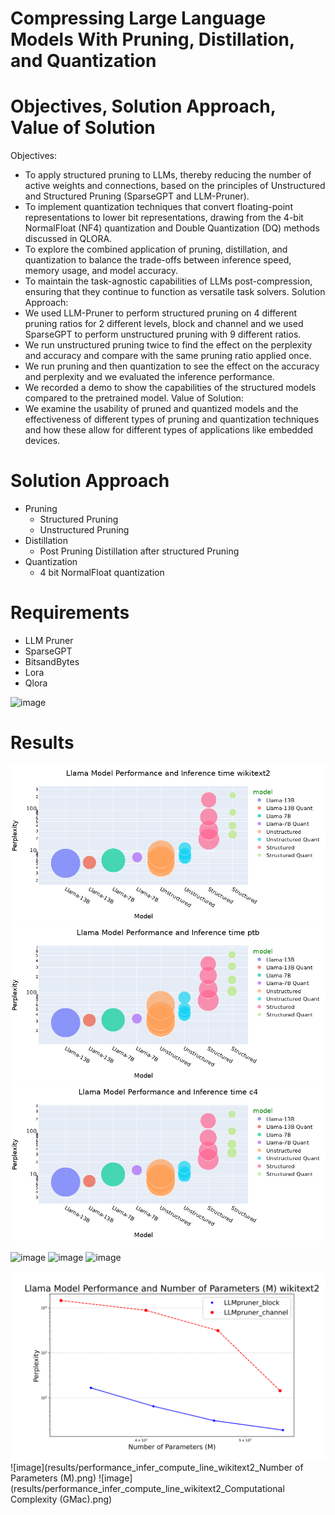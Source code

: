 # Compressing Large Language Models With Pruning, Distillation, and Quantization

# Objectives, Solution Approach, Value of Solution 

Objectives:
- To apply structured pruning to LLMs, thereby reducing the number of active weights and connections, based on the principles of Unstructured and Structured Pruning (SparseGPT and LLM-Pruner).
- To implement quantization techniques that convert floating-point representations to lower bit representations, drawing from the 4-bit NormalFloat (NF4) quantization and Double Quantization (DQ) methods discussed in QLORA.
- To explore the combined application of pruning, distillation, and quantization to balance the trade-offs between inference speed, memory usage, and model accuracy.
- To maintain the task-agnostic capabilities of LLMs post-compression, ensuring that they continue to function as versatile task solvers.
Solution Approach:
- We used LLM-Pruner to perform structured pruning on 4 different pruning ratios for 2 different levels, block and channel and we used SparseGPT to perform unstructured pruning with 9 different ratios.
- We run unstructured pruning twice to find the effect on the perplexity and accuracy and compare with the same pruning ratio applied once.
- We run pruning and then quantization to see the effect on the accuracy and perplexity and we evaluated the inference performance.
- We recorded a demo to show the capabilities of the structured models compared to the pretrained model.
Value of Solution:
- We examine the usability of pruned and quantized models and the effectiveness of different types of pruning and quantization techniques and how these allow for different types of applications like embedded devices.


# Solution Approach 
- Pruning
  - Structured Pruning
  - Unstructured Pruning
- Distillation
  - Post Pruning Distillation after structured Pruning
- Quantization
  - 4 bit NormalFloat quantization

# Requirements
- LLM Pruner
- SparseGPT
- BitsandBytes
- Lora
- Qlora

![image](results/methodpaper_model_structure_new.png)

# Results

![image](results/bubble_wikitext2.png)
![image](results/bubble_ptb.png)
![image](results/bubble_c4.png)

![image](results/quantized%20model%20performance%20wikitext2.png)
![image](results/quantized%20model%20performance%20ptb.png)
![image](results/quantized%20model%20performance%20c4.png)


![results/performance_infer_compute_line_wikitext2_Computational%20Complexity%20(GMac).png](https://github.com/panaschristou/LLM_Compression/blob/main/results/performance_infer_compute_line_wikitext2_Number%20of%20Parameters%20(M).png)
![image](results/performance_infer_compute_line_wikitext2_Number of Parameters (M).png)
![image](results/performance_infer_compute_line_wikitext2_Computational Complexity (GMac).png)
